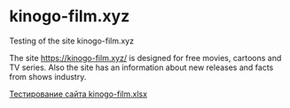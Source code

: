 # kinogo-film.xyz
Testing of the site kinogo-film.xyz

The site https://kinogo-film.xyz/ is designed for free movies, cartoons and TV series. Also the site has an information about new releases and facts from shows industry.



[Тестирование сайта kinogo-film.xlsx](https://github.com/KattyNemka/kinogo-film.xyz/files/7779130/kinogo-film.xlsx)
